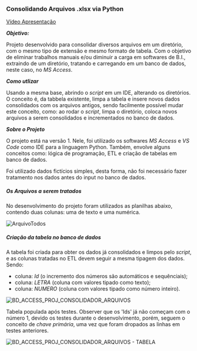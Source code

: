 ### Consolidando Arquivos .xlsx via Python


[Vídeo Apresentação](https://youtu.be/0kxkbB9noUg)

***Objetivo:*** 

Projeto desenvolvido para consolidar diversos arquivos em um diretório, com o mesmo tipo de extensão e mesmo formato de tabela. Com o objetivo de eliminar trabalhos manuais e/ou diminuir a carga em softwares de B.I., extraindo de um diretório, tratando e carregando em um banco de dados, neste caso, no *MS Access*.

***Como utlizar*** 

 Usando a mesma base, abrindo o *script* em um IDE, alterando os diretórios. O conceito é, da tabbela existente, limpa a tabela e insere novos dados consolidados com os arquivos antigos, sendo facilmente possível mudar este conceito, como: ao rodar o *script*, limpa o diretório, coloca novos arquivos a serem consolidados e incrementados no banco de dados.

***Sobre o Projeto*** 

O projeto está na versão 1. Nele, foi utilizado os softwares *MS Access* e *VS Code* como IDE para a linguagem Python. Também, envolve alguns conceitos como: lógica de programação, ETL e criação de tabelas em banco de dados.

Foi utilizado dados fictícios simples, desta forma, não foi necessário fazer tratamento nos dados antes do input no banco de dados.

##### Os Arquivos a serem tratados

No desenvolvimento do projeto foram utilizados as planilhas abaixo, contendo duas colunas: uma de texto e uma numérica.

![ArquivoTodos](https://github.com/MendesRamon/Dash_Fifa_Python/assets/141190770/c1d4b335-9082-49a6-8a69-fdbbe0624373)

##### Criação da tabela no banco de dados

A tabela foi criada para obter os dados já consolidados e limpos pelo *script*, e as colunas tratadas no ETL devem seguir a mesma tipagem dos dados. Sendo:

- coluna: *Id* (o incremento dos números são automáticos e sequênciais);
- coluna: *LETRA* (coluna com valores tipado como texto);
- coluna: *NUMERO* (coluna com valores tipado como número inteiro).

![BD_ACCESS_PROJ_CONSOLIDADOR_ARQUIVOS](https://github.com/MendesRamon/CONSOLIDANDO_ARQUIVOS_XLSX/assets/141190770/27972ce8-fd2c-4943-a79f-e4e2a82fee21)

Tabela populada após testes. Observer que os 'Ids' já não começam com o número 1, devido os testes durante o desenvolvimento, porém, seguem o conceito de *chave primária*, uma vez que foram dropados as linhas em testes anteriores.

![BD_ACCESS_PROJ_CONSOLIDADOR_ARQUIVOS - TABELA](https://github.com/MendesRamon/CONSOLIDANDO_ARQUIVOS_XLSX/assets/141190770/ea6372ba-77fc-4de7-bf53-e9cbb98636ab)



